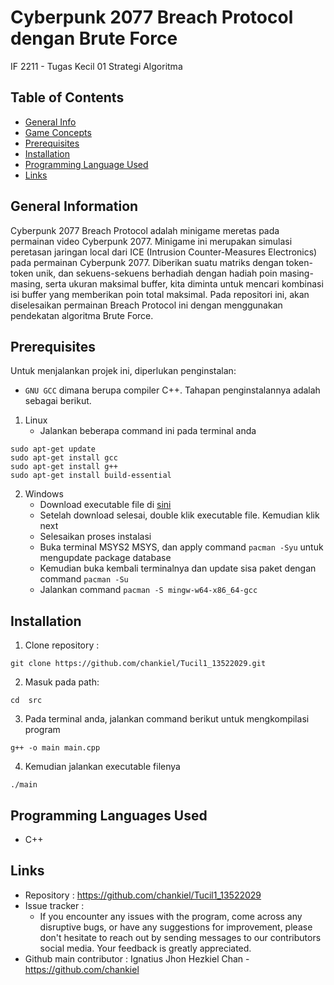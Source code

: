 # Cyberpunk 2077 Breach Protocol dengan Brute Force
IF 2211 - Tugas Kecil 01 Strategi Algoritma

## Table of Contents

- [General Info](#general-information)
- [Game Concepts](#game-concepts)
- [Prerequisites](#prerequisites)
- [Installation](#insatllation)
- [Programming Language Used](#languages)
- [Links](#links)

## General Information <a name="general-information"></a>
Cyberpunk 2077 Breach Protocol adalah minigame meretas pada permainan video Cyberpunk 2077. Minigame ini merupakan simulasi peretasan jaringan local dari ICE (Intrusion Counter-Measures Electronics) pada permainan Cyberpunk 2077. Diberikan suatu matriks dengan token-token unik, dan sekuens-sekuens berhadiah dengan hadiah poin masing-masing, serta ukuran maksimal buffer, kita diminta untuk mencari kombinasi isi buffer yang memberikan poin total maksimal. Pada repositori ini, akan diselesaikan permainan Breach Protocol ini dengan menggunakan pendekatan algoritma Brute Force.

## Prerequisites
Untuk menjalankan projek ini, diperlukan penginstalan: 
- `GNU GCC` dimana berupa compiler C++. Tahapan penginstalannya adalah sebagai berikut.
1. Linux
   - Jalankan beberapa command ini pada terminal anda
```
sudo apt-get update
sudo apt-get install gcc
sudo apt-get install g++
sudo apt-get install build-essential
```

2. Windows
   - Download executable file di [sini](https://www.msys2.org/)
   - Setelah download selesai, double klik executable file. Kemudian klik next
   - Selesaikan proses instalasi
   - Buka terminal MSYS2 MSYS, dan apply command `pacman -Syu` untuk mengupdate package database
   - Kemudian buka kembali terminalnya dan update sisa paket dengan command `pacman -Su`
   - Jalankan command `pacman -S mingw-w64-x86_64-gcc`

## Installation
1. Clone repository :
```shell
git clone https://github.com/chankiel/Tucil1_13522029.git
```

2. Masuk pada path:
```shell
cd  src
```

3. Pada terminal anda, jalankan command berikut untuk mengkompilasi program
```
g++ -o main main.cpp
```

4. Kemudian jalankan executable filenya
```
./main
```

## Programming Languages Used <a name="languages"></a>
- C++

## Links
- Repository : https://github.com/chankiel/Tucil1_13522029
- Issue tracker :
   - If you encounter any issues with the program, come across any disruptive bugs, or have any suggestions for improvement, please don't hesitate to reach out by sending messages to our contributors social media. Your feedback is greatly appreciated.
- Github main contributor : Ignatius Jhon Hezkiel Chan - https://github.com/chankiel